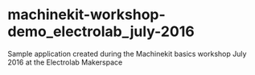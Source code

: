 # machinekit-workshop-demo_electrolab_july-2016
Sample application created during the Machinekit basics workshop July 2016 at the Electrolab Makerspace
